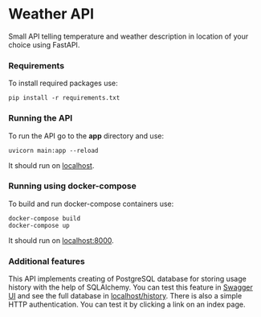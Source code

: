 # Weather API
Small API telling temperature and weather description in location of your choice using FastAPI.

### Requirements
To install required packages use:
```
pip install -r requirements.txt
```

### Running the API
To run the API go to the **app** directory and use: 
```
uvicorn main:app --reload
```
It should run on [localhost](http://localhost).

### Running using docker-compose
To build and run docker-compose containers use: 
```
docker-compose build
docker-compose up
```
It should run on [localhost:8000](http://localhost:8000).

### Additional features
This API implements creating of PostgreSQL database for storing usage history with the help of SQLAlchemy. You can test this feature in [Swagger UI](http://localhost/docs#/default/create_history_history_add_post "Swagger UI") and see the full database in [localhost/history](http://localhost/history "localhost/history").
There is also a simple HTTP authentication. You can test it by clicking a link on an index page.